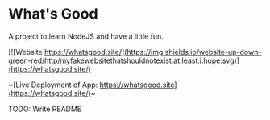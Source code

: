 # What's Good
A project to learn NodeJS and have a little fun. 


[![Website https://whatsgood.site/](https://img.shields.io/website-up-down-green-red/http/myfakewebsitethatshouldnotexist.at.least.i.hope.svg)](https://whatsgood.site/)




~[Live Deployment of App: https://whatsgood.site](https://whatsgood.site/)~


TODO: Write README
